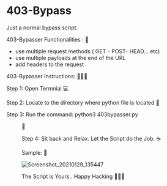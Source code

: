 # 403-Bypass
Just a normal bypass script.

403-Bypasser Functionalities : 🚀

- use multiple request methods ( GET - POST- HEAD... etc)
- use multiple payloads at the end of the URL
- add headers to the request

403-Bypasser Instructions: 👨🏻‍💻

Step 1:
Open Termnial 💻

Step 2:
Locate to the directory where python file is located 📂

Step 3:
Run the command: python3 403bypasser.py <url> <dir> 🧐

Step 4:
Sit back and Relax. Let the Script do the Job. ☕

Sample: 🐻

![Screenshot_20210129_135447](https://i.imgur.com/j8t2d2w.png)

The Script is Yours.. Happy Hacking 👨🏻‍💻
